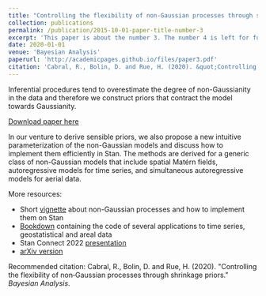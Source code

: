 ```yaml
---
title: "Controlling the flexibility of non‑Gaussian processes through shrinkage priors"
collection: publications
permalink: /publication/2015-10-01-paper-title-number-3
excerpt: 'This paper is about the number 3. The number 4 is left for future work.'
date: 2020-01-01
venue: 'Bayesian Analysis'
paperurl: 'http://academicpages.github.io/files/paper3.pdf'
citation: 'Cabral, R., Bolin, D. and Rue, H. (2020). &quot;Controlling the flexibility of non‑Gaussian processes through shrinkage priors.&quot; <i>Bayesian Analysis</i>.'
---
```


Inferential procedures tend to overestimate the degree of non-Gaussianity in the data and therefore we construct priors that contract the model towards Gaussianity. 

[Download paper here](https://projecteuclid.org/journals/bayesian-analysis/advance-publication/Controlling-the-Flexibility-of-Non-Gaussian-Processes-Through-Shrinkage-Priors/10.1214/22-BA1342.full)

In our venture to derive sensible priors, we also propose a new intuitive parameterization of the non-Gaussian models and discuss how to implement them efficiently in Stan. The methods are derived for a generic class of non-Gaussian models that include spatial Matérn fields, autoregressive models for time series, and simultaneous autoregressive models for aerial data.

More resources: 
- Short [vignette](https://rawcdn.githack.com/stan-dev/connect22-space-time/9861468cbfcec939c25c88c81693b5055134e7a6/resources/Speaker%203%20-%20Rafael%20Cabral/vignette/stanconnect.html) about non-Gaussian processes and how to implement them on Stan
- [Bookdown](https://rafaelcabral96.github.io/nigstan/) containing the code of several applications to time series, geostatistical and areal data
- Stan Connect 2022 [presentation](https://github.com/stan-dev/connect22-space-time/tree/main/resources/Speaker%203%20-%20Rafael%20Cabral)
- [arXiv version](https://arxiv.org/abs/2203.05510)

Recommended citation: Cabral, R., Bolin, D. and Rue, H. (2020). "Controlling the flexibility of non‑Gaussian processes through shrinkage priors." <i>Bayesian Analysis</i>.
